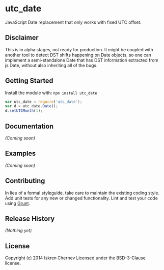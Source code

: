 # utc_date

JavaScript Date replacement that only works with fixed UTC offset.

## Disclaimer

This is in alpha stages, not ready for production. It might be coupled with
another tool to detect DST shifts happening on Date objects, so one can
implement a semi-standalone Date that has DST information extracted from js
Date, without also inheriting all of the bugs.

## Getting Started
Install the module with: `npm install utc_date`

```javascript
var utc_date = require('utc_date');
var d = utc_date.Date();
d.setUTCMonth(1);
```

## Documentation
_(Coming soon)_

## Examples
_(Coming soon)_

## Contributing
In lieu of a formal styleguide, take care to maintain the existing coding style. Add unit tests for any new or changed functionality. Lint and test your code using [Grunt](http://gruntjs.com/).

## Release History
_(Nothing yet)_

## License
Copyright (c) 2014 Iskren Chernev
Licensed under the BSD-3-Clause license.
